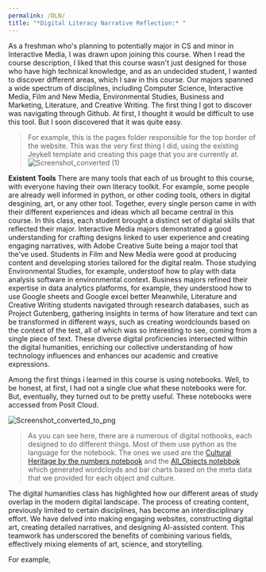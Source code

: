 ```yaml
---
permalink: /DLN/
title: "*Digital Literacy Narrative Reflection:* "
---
```



As a freshman who's planning to potentially major in CS and minor in Interactive Media, I was drawn upon joining this course. When I read the course description, I liked that this course wasn't just designed for those who have high technical knowledge, and as an undecided student, I wanted to discover different areas, which I saw in this course. Our majors spanned a wide spectrum of disciplines, including Computer Science, Interactive Media, Film and New Media, Environmental Studies, Business and Marketing, Literature, and Creative Writing. The first thing I got to discover was navigating through Github. At first, I thought it would be difficult to use this tool. But I soon discovered that it was quite easy.

> For example, this is the pages folder responsible for the top border of the website. This was the very first thing I did, using the existing Jeykell template and creating this page that you are currently at.
> ![Screenshot_converted (1)](https://github.com/ShathaIDH/ShathaIDH.github.io/assets/158850618/27152021-15bd-422c-97e2-65f5d1a5bedd)

**Existent Tools**
There are many tools that each of us brought to this course, with everyone having their own literacy toolkit. For example, some people are already well informed in python, or other coding tools, others in digital desgining, art, or any other tool. Together, every single person came in with their different experiences and ideas which all became central in this course. In this class, each student brought a distinct set of digital skills that reflected their major. Interactive Media majors demonstrated a good understanding for crafting designs linked to user experience and creating engaging narratives, with Adobe Creative Suite being a major tool that the've used. Students in  Film and New Media were good at producing content and developing stories tailored for the digital realm. Those studying Environmental Studies, for example, understoof how to play with data analysis software in environmental context. Business  majors refined their expertise in data analytics platforms, for example, they understood how to use Google sheets and Google excel better Meanwhile, Literature and Creative Writing students navigated through research databases, such as Project Gutenberg, gathering insights in terms of how literature and text can be transformed in different ways, such as creating wordclounds based on the context of the test, all of which was so interesting to see, coming from a single piece of text. These diverse digital proficiencies intersected within the digital humanities, enriching our collective understanding of how technology influences and enhances our academic and creative expressions.


Among the first things i learned in this course is using notebooks. Well, to be honest, at first, I had not a single clue what these notebooks were for. But, eventually, they turned out to be pretty useful. These notebooks were accessed from Posit Cloud.

![Screenshot_converted_to_png](https://github.com/ShathaIDH/ShathaIDH.github.io/assets/158850618/7dcefe83-e33a-46aa-bef2-9302c133d60d)

> As you can see here, there are a numerous of digital notbooks, each designed to do different things. Most of them use python as the language for the notebook. The ones we used are the [Cultural Heritage by the numbers notebook]( https://posit.cloud/spaces/332546/content/7584420) and the [ All_Objects notebbok](https://posit.cloud/spaces/332546/content/7584420) which generated wordcloyds and bar charts based on the meta data that we provided for each object and culture.

The digital humanities class has highlighted how our different areas of study overlap in the modern digital landscape. The process of creating content, previously limited to certain disciplines, has become an interdisciplinary effort. We have delved into making engaging websites, constructing digital art, creating detailed narratives, and designing AI-assisted content. This teamwork has underscored the benefits of combining various fields, effectively mixing elements of art, science, and storytelling.

For example, 



 
